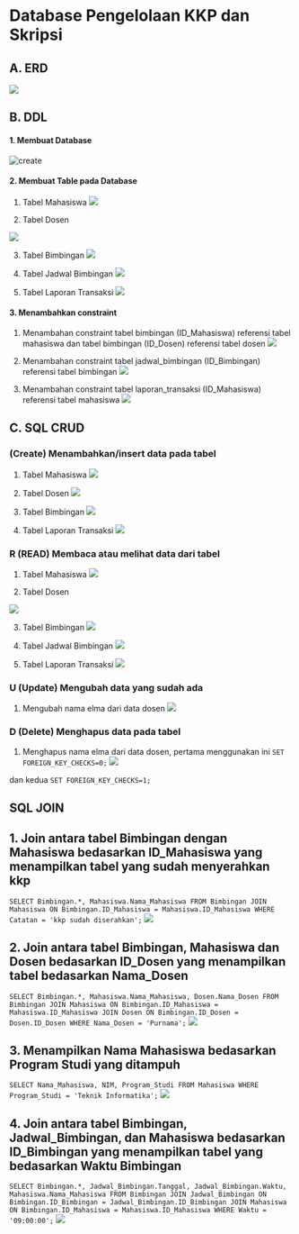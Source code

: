 # Database Pengelolaan KKP dan Skripsi

## A. ERD
![](foto_tk/gambar%20erd%20new.png)

## B. DDL
#### 1. Membuat Database
![create](foto_tk/create%20%26%20use%20databs.png)

#### 2. Membuat Table pada Database
1. Tabel Mahasiswa
![](foto_tk/tabel/tabel%20mahasiswa.png)

2. Tabel Dosen

![](foto_tk/tabel/tabel%20dosen.png)

3. Tabel Bimbingan
![](foto_tk/tabel/tabel%20bimbingan.png)

4. Tabel Jadwal Bimbingan
![](foto_tk/tabel/tabel%20jadwal%20bimbingan.png)

5. Tabel Laporan Transaksi
![](foto_tk/tabel/tabel%20laporan_transaksi.png)

#### 3. Menambahkan constraint
1. Menambahan constraint tabel bimbingan (ID_Mahasiswa) referensi tabel mahasiswa dan tabel bimbingan (ID_Dosen) referensi tabel dosen
![](foto_tk/constraint/constraint%20bimbingan.png)

2. Menambahan constraint tabel jadwal_bimbingan (ID_Bimbingan) referensi tabel bimbingan
![](foto_tk/constraint/constraint%20jadwal%20bimbingan.png)

3. Menambahan constraint tabel laporan_transaksi (ID_Mahasiswa) referensi tabel mahasiswa 
![](foto_tk/constraint/constraint%20laporan%20transaksi.png)

## C. SQL CRUD
### (Create) Menambahkan/insert data pada tabel
1. Tabel Mahasiswa
![](foto_tk/insert/insert%20mahasiswa.png)

2. Tabel Dosen
![](foto_tk/insert/insert%20dosen.png)

3. Tabel Bimbingan
![](foto_tk/insert/insert%20bimbingan.png)

4. Tabel Laporan Transaksi
![](foto_tk/insert/insert%20laporan%20transaksi.png)

### R (READ) Membaca atau melihat data dari tabel
1. Tabel Mahasiswa
![](foto_tk/desc/mahasiswa.png)

2. Tabel Dosen

![](foto_tk/desc/dosen.png)

3. Tabel Bimbingan
![](foto_tk/desc/bimbingan.png)

4. Tabel Jadwal Bimbingan
![](foto_tk/desc/jadwal%20bimbingan.png)

5. Tabel Laporan Transaksi
![](foto_tk/desc/laporan%20transaksi.png)

### U (Update) Mengubah data yang sudah ada
1. Mengubah nama elma dari data dosen
![](foto_tk/updatee/update%20dosen.png)

### D (Delete) Menghapus data pada tabel
1. Menghapus nama elma dari data dosen, pertama menggunakan ini
`SET FOREIGN_KEY_CHECKS=0;`
![](foto_tk/delete/hapus%20elma.png)

dan kedua 
`SET FOREIGN_KEY_CHECKS=1;`

## SQL JOIN
## 1. Join antara tabel Bimbingan dengan Mahasiswa bedasarkan ID_Mahasiswa yang menampilkan tabel yang sudah menyerahkan kkp 
`SELECT Bimbingan.*, Mahasiswa.Nama_Mahasiswa FROM Bimbingan JOIN Mahasiswa ON Bimbingan.ID_Mahasiswa = Mahasiswa.ID_Mahasiswa WHERE Catatan = 'kkp sudah diserahkan';`
![](foto_tk/join/15.png)

## 2. Join antara tabel Bimbingan, Mahasiswa dan Dosen bedasarkan ID_Dosen yang menampilkan tabel bedasarkan Nama_Dosen
`SELECT Bimbingan.*, Mahasiswa.Nama_Mahasiswa, Dosen.Nama_Dosen FROM Bimbingan JOIN Mahasiswa ON Bimbingan.ID_Mahasiswa = Mahasiswa.ID_Mahasiswa JOIN Dosen ON Bimbingan.ID_Dosen = Dosen.ID_Dosen WHERE Nama_Dosen = 'Purnama';`
![](foto_tk/join/purnama.png)

## 3. Menampilkan Nama Mahasiswa bedasarkan Program Studi yang ditampuh
`SELECT Nama_Mahasiswa, NIM, Program_Studi FROM Mahasiswa WHERE Program_Studi = 'Teknik Informatika';`
![](foto_tk/join/14.png)

## 4. Join antara tabel Bimbingan, Jadwal_Bimbingan, dan Mahasiswa bedasarkan ID_Bimbingan yang menampilkan tabel yang bedasarkan Waktu Bimbingan
`SELECT Bimbingan.*, Jadwal_Bimbingan.Tanggal, Jadwal_Bimbingan.Waktu, Mahasiswa.Nama_Mahasiswa FROM Bimbingan JOIN Jadwal_Bimbingan ON Bimbingan.ID_Bimbingan = Jadwal_Bimbingan.ID_Bimbingan JOIN Mahasiswa ON Bimbingan.ID_Mahasiswa = Mahasiswa.ID_Mahasiswa WHERE Waktu = '09:00:00';`
![](foto_tk/join/16.png)